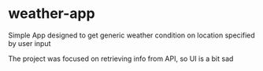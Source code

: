 # weather-app
Simple App designed to get generic weather condition on location specified by user input

The project was focused on retrieving info from API, so UI is a bit sad
